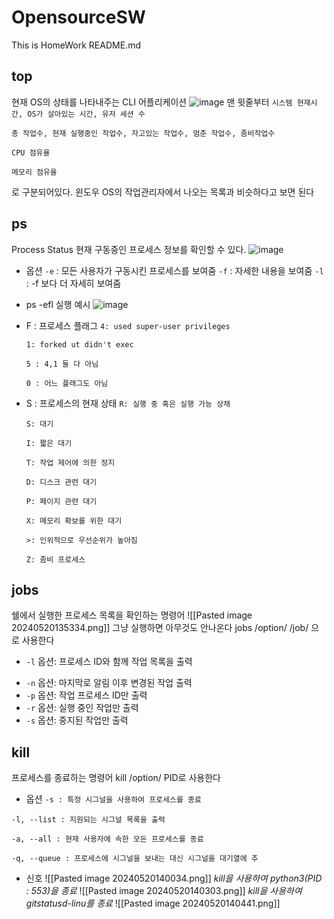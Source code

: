 # OpensourceSW
This is HomeWork README.md
## top
현재 OS의 상태를 나타내주는 CLI 어플리케이션
![image](https://github.com/AngolMinsu/OpensourceSW/assets/106021108/5db70e6e-cb1d-4e29-b6a4-a50695baff43)
맨 윗줄부터
`시스템 현재시간, OS가 살아있는 시간, 유저 세션 수`

`총 작업수, 현재 실행중인 작업수, 자고있는 작업수, 멈춘 작업수, 좀비작업수`

`CPU 점유율`

`메모리 점유율`

로 구분되어있다.
윈도우 OS의 작업관리자에서 나오는 목록과 비슷하다고 보면 된다

## ps
Process Status
현재 구동중인 프로세스 정보를 확인할 수 있다.
![image](https://github.com/AngolMinsu/OpensourceSW/assets/106021108/e580ca6b-f8d1-4d27-ac3d-77d40efb785c)
* 옵션
  `-e` : 모든 사용자가 구동시킨 프로세스를 보여줌
  `-f` : 자세한 내용을 보여줌
  `-l `: -f 보다 더 자세히 보여줌
* ps -efl 실행 예시
![image](https://github.com/AngolMinsu/OpensourceSW/assets/106021108/419c1a47-6e96-4839-8c18-bc7c9018c5b8)
* F : 프로세스 플래그
  `4: used super-user privileges`

  `1: forked ut didn't exec`
  
  `5 : 4,1 둘 다 아님`
  
  `0 : 어느 플래그도 아님`
  
* S : 프로세스의 현재 상태
  `R: 실행 중 혹은 실행 가능 상채`
  
  `S: 대기`

  `I: 짧은 대기`

  `T: 작업 제어에 의한 정지`

  `D: 디스크 관련 대기`

  `P: 페이지 관련 대기 `

  `X: 메모리 확보를 위한 대기`

  `>: 인위적으로 우선순위가 높아짐`

  `Z: 좀비 프로세스`

## jobs
쉘에서 실행한 프로세스 목록을 확인하는 명령어
![[Pasted image 20240520135334.png]]
그냥 실행하면 아무것도 안나온다
jobs /option/ /job/ 으로 사용한다
*  `-l` 옵션: 프로세스 ID와 함께 작업 목록을 출력
- `-n` 옵션: 마지막로 알림 이후 변경된 작업 출력
- `-p` 옵션: 작업 프로세스 ID만 출력
- `-r` 옵션: 실행 중인 작업만 출력
- `-s` 옵션: 중지된 작업만 출력
## kill
프로세스를 종료하는 명령어
kill /option/ PID로 사용한다
 * 옵션
 `-s : 특정 시그널을 사용하여 프로세스를 종료`

 `-l, --list : 지원되는 시그널 목록을 출력`

 `-a, --all : 현재 사용자에 속한 모든 프로세스를 종료`

 `-q, --queue : 프로세스에 시그널을 보내는 대신 시그널을 대기열에 추` 
* 신호
![[Pasted image 20240520140034.png]]
*kill을 사용하여 python3(PID : 553)을 종료*
![[Pasted image 20240520140303.png]]
*kill을 사용하여 gitstatusd-linu를 종료*
![[Pasted image 20240520140441.png]]
